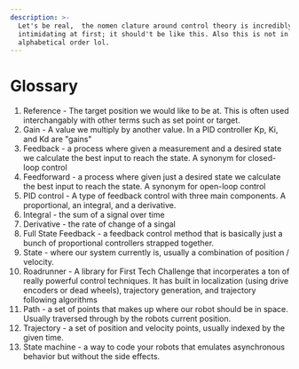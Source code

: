 ```yaml
---
description: >-
  Let's be real,  the nomen clature around control theory is incredibly
  intimidating at first; it should't be like this. Also this is not in
  alphabetical order lol.
---
```


# Glossary

1. Reference - The target position we would like to be at. This is often used interchangably with other terms such as set point or target.
2. Gain - A value we multiply by another value. In a PID controller Kp, Ki, and Kd are "gains"
3. Feedback - a process where given a measurement and a desired state we calculate the best input to reach the state. A synonym for closed-loop control
4. Feedforward - a process where given just a desired state we calculate the best input to reach the state. A synonym for open-loop control
5. PID control - A type of feedback control with three main components. A proportional, an integral, and a derivative.
6. Integral - the sum of a signal over time
7. Derivative - the rate of change of a singal
8. Full State Feedback - a feedback control method that is basically just a bunch of proportional controllers strapped together.
9. State - where our system currently is,  usually a combination of position / velocity.
10. Roadrunner - A library for First Tech Challenge that incorperates a ton of really powerful control techniques. It has built in localization (using drive encoders or dead wheels), trajectory generation, and trajectory following algorithms
11. Path - a set of points that makes up where our robot should be in space. Usually traversed through by the robots current position.
12. Trajectory - a set of position and velocity points, usually indexed by the given time.
13. State machine - a way to code your robots that emulates asynchronous behavior but without the side effects.
